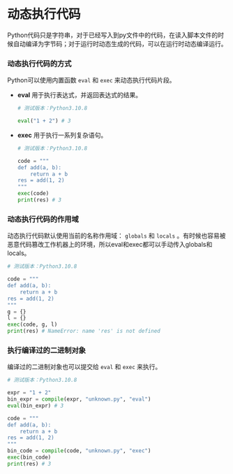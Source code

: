 动态执行代码
================================================================================

Python代码只是字符串，对于已经写入到py文件中的代码，在读入脚本文件的时候自动编译为字节码；对于运行时动态生成的代码，可以在运行时动态编译运行。


### 动态执行代码的方式

Python可以使用内置函数 `eval` 和 `exec` 来动态执行代码片段。

* __eval__ 用于执行表达式，并返回表达式的结果。

  ```python
  # 测试版本：Python3.10.8
  
  eval("1 + 2") # 3
  ```

* __exec__ 用于执行一系列复杂语句。

  ```python
  # 测试版本：Python3.10.8
  
  code = """
  def add(a, b):
      return a + b
  res = add(1, 2)
  """
  exec(code)
  print(res) # 3
  ```

### 动态执行代码的作用域

动态执行代码默认使用当前的名称作用域： `globals` 和 `locals` 。有时候也容易被恶意代码篡改工作机器上的环境，所以eval和exec都可以手动传入globals和locals。

```python
# 测试版本：Python3.10.8

code = """
def add(a, b):
    return a + b
res = add(1, 2)
"""
g = {}
l = {}
exec(code, g, l)
print(res) # NameError: name 'res' is not defined
```

### 执行编译过的二进制对象

编译过的二进制对象也可以提交给 `eval` 和 `exec` 来执行。

```python
# 测试版本：Python3.10.8

expr = "1 + 2"
bin_expr = compile(expr, "unknown.py", "eval")
eval(bin_expr) # 3

code = """
def add(a, b):
    return a + b
res = add(1, 2)
"""
bin_code = compile(code, "unknown.py", "exec")
exec(bin_code)
print(res) # 3
```
